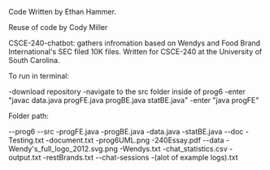 Code Written by Ethan Hammer.

Reuse of code by Cody Miller

CSCE-240-chatbot: gathers infromation based on Wendys and Food Brand International's SEC filed 10K files.
Written for CSCE-240 at the University of South Carolina.

To run in terminal:

-download repository
-navigate to the src folder inside of prog6
-enter "javac data.java progFE.java progBE.java statBE.java"
-enter "java progFE"

Folder path:

--prog6
  --src
    -progFE.java
    -progBE.java
    -data.java
    -statBE.java
  --doc
    -Testing.txt
    -document.txt 
    -prog6UML.png
    -240Essay.pdf
  --data
    -Wendy's_full_logo_2012.svg.png
    -Wendys.txt
    -chat_statistics.csv
    -output.txt 
    -restBrands.txt
    --chat-sessions
      -(alot of example logs).txt
    
